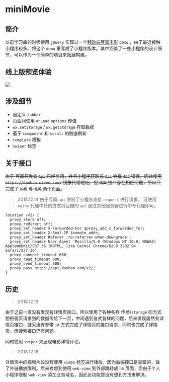# miniMovie
## 简介
以前学习库的时候使用 `jQuery` 实现过一个[移动端豆瓣电影](https://github.com/evenyao/douban-movie-mobile) `demo` ，由于最近接触小程序较多。将这个 `demo` 重写成了小程序版本。其中涵盖了一些小程序的设计细节，可以作为一个简单的项目来拓展构建。

## 线上版预览体验
![](https://evenyao-1257191344.cos.ap-chengdu.myqcloud.com/%E7%AE%80e%E7%94%B5%E5%BD%B1.jpg)

## 涉及细节
- 自定义 `tabbar`
- 页面间使用 `onLoad` `options` 传值
- `wx.setStorage` / `wx.getStorage` 存取数据
- 基于 `component` 和 `scroll` 的触底刷新
- `template` 模板
- `swiper` 标签

## 关于接口
~~由于 豆瓣开发者 `Api` 已经关闭，并且小程序获取该 `Api` 会报 `403` 错误。因此使用 `https://douban.uieee.com/` 镜像代理地址。但 `搜索` 接口存在相应问题，所以只完成了 `热榜` 与 `北美` 两个页面。~~

> 2018.12.14
由于豆瓣 `api` 限制了小程序直接 `request` 进行请求。
可使用 `nginx` 代理中转的方式将豆瓣的 `api` 通过其他服务器进行中专代理即可。
```
location /v2/ {
  proxy_store off;
  proxy_redirect off;
  proxy_set_header X-Forwarded-For $proxy_add_x_forwarded_for;
  proxy_set_header X-Real-IP $remote_addr;
  proxy_set_header Referer 'no-referrer-when-downgrade';
  proxy_set_header User-Agent 'Mozilla/5.0 (Windows NT 10.0; WOW64) AppleWebKit/537.36 (KHTML, like Gecko) Chrome/62.0.3202.94 Safari/537.36';
  proxy_connect_timeout 600;
  proxy_read_timeout 600;
  proxy_send_timeout 600;
  proxy_pass https://api.douban.com/v2/;
}
```

## 历史
> 2018.12.13

由于之前一直没有发现有详情页接口，所以使用了各种各样 传参/`storage` 的方式想把首页请求到的数据传给下一页，中间遇到各式各样的问题，后来发现居然有详情页接口，就采用传参带 `id` 方式完成了详情页的接口请求，同时也完成了详情页。但搜索接口仍有问题。

同时使用 `swiper` 来展现电影详情评论。

> 2018.12.18

详情页中的视频片段没有使用 `video` 标签进行播放，因为后端接口是豆瓣的，做了外链播放限制。后来考虑到使用 `web-view` 到外部跳转成 `h5` 页面，但由于个人小程序限制 `web-view` 添加业务域名，因此此功能暂没有想到方法来解决。
